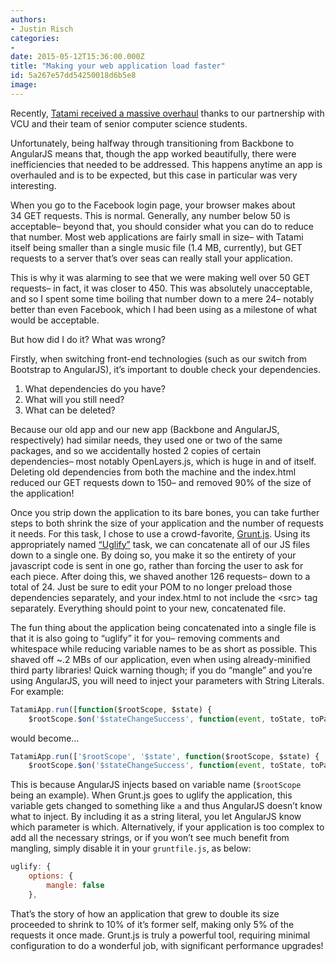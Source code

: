 ```yaml
---
authors:
- Justin Risch
categories:
- 
date: 2015-05-12T15:36:00.000Z
title: "Making your web application load faster"
id: 5a267e57dd54250018d6b5e8
image: 
---
```


Recently, [Tatami received a massive overhaul](/vcu-ippon-angularjs-tatami/) thanks to our partnership with VCU and their team of senior computer science students.

Unfortunately, being halfway through transitioning from Backbone to AngularJS means that, though the app worked beautifully, there were inefficiencies that needed to be addressed. This happens anytime an app is overhauled and is to be expected, but this case in particular was very interesting.

When you go to the Facebook login page, your browser makes about 34 GET requests. This is normal. Generally, any number below 50 is acceptable– beyond that, you should consider what you can do to reduce that number. Most web applications are fairly small in size– with Tatami itself being smaller than a single music file (1.4 MB, currently), but GET requests to a server that’s over seas can really stall your application.

This is why it was alarming to see that we were making well over 50 GET requests– in fact, it was closer to 450. This was absolutely unacceptable, and so I spent some time boiling that number down to a mere 24– notably better than even Facebook, which I had been using as a milestone of what would be acceptable.

But how did I do it? What was wrong?

Firstly, when switching front-end technologies (such as our switch from Bootstrap to AngularJS), it’s important to double check your dependencies.

1. What dependencies do you have?
2. What will you still need?
3. What can be deleted?

Because our old app and our new app (Backbone and AngularJS, respectively) had similar needs, they used one or two of the same packages, and so we accidentally hosted 2 copies of certain dependencies– most notably OpenLayers.js, which is huge in and of itself. Deleting old dependencies from both the machine and the index.html reduced our GET requests down to 150– and removed 90% of the size of the application!

Once you strip down the application to its bare bones, you can take further steps to both shrink the size of your application and the number of requests it needs. For this task, I chose to use a crowd-favorite, [Grunt.js](http://gruntjs.com/). Using its appropriately named [“Uglify”](https://github.com/gruntjs/grunt-contrib-uglify) task, we can concatenate all of our JS files down to a single one. By doing so, you make it so the entirety of your javascript code is sent in one go, rather than forcing the user to ask for each piece. After doing this, we shaved another 126 requests– down to a total of 24. Just be sure to edit your POM to no longer preload those dependencies separately, and your index.html to not include the &lt;src> tag separately. Everything should point to your new, concatenated file.

The fun thing about the application being concatenated into a single file is that it is also going to “uglify” it for you– removing comments and whitespace while reducing variable names to be as short as possible. This shaved off ~.2 MBs of our application, even when using already-minified third party libraries! Quick warning though; if you do “mangle” and you’re using AngularJS, you will need to inject your parameters with String Literals. For example:

```javascript
TatamiApp.run([function($rootScope, $state) {
    $rootScope.$on('$stateChangeSuccess', function(event, toState, toParams, fromState) {...
```

would become…

```javascript
TatamiApp.run(['$rootScope', '$state', function($rootScope, $state) {
    $rootScope.$on('$stateChangeSuccess', function(event, toState, toParams, fromState) {
```

This is because AngularJS injects based on variable name (`$rootScope` being an example). When Grunt.js goes to uglify the application, this variable gets changed to something like `a` and thus AngularJS doesn’t know what to inject. By including it as a string literal, you let AngularJS know which parameter is which. Alternatively, if your application is too complex to add all the necessary strings, or if you won’t see much benefit from mangling, simply disable it in your `gruntfile.js`, as below:

```javascript
uglify: {
    options: {
        mangle: false
    },
```

That’s the story of how an application that grew to double its size proceeded to shrink to 10% of it’s former self, making only 5% of the requests it once made. Grunt.js is truly a powerful tool, requiring minimal configuration to do a wonderful job, with significant performance upgrades!
